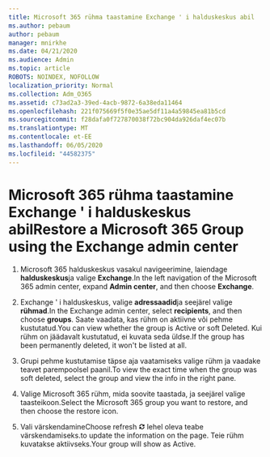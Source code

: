 ```yaml
---
title: Microsoft 365 rühma taastamine Exchange ' i halduskeskus abil
ms.author: pebaum
author: pebaum
manager: mnirkhe
ms.date: 04/21/2020
ms.audience: Admin
ms.topic: article
ROBOTS: NOINDEX, NOFOLLOW
localization_priority: Normal
ms.collection: Adm_O365
ms.assetid: c73ad2a3-39ed-4acb-9872-6a38eda11464
ms.openlocfilehash: 221f075669f5f0e35ae5df11a4a59845ea81b5cd
ms.sourcegitcommit: f28dafa0f727870038f72bc904da926daf4ec07b
ms.translationtype: MT
ms.contentlocale: et-EE
ms.lasthandoff: 06/05/2020
ms.locfileid: "44582375"
---
```

# <a name="restore-a-microsoft-365-group-using-the-exchange-admin-center"></a><span data-ttu-id="8ee34-102">Microsoft 365 rühma taastamine Exchange ' i halduskeskus abil</span><span class="sxs-lookup"><span data-stu-id="8ee34-102">Restore a Microsoft 365 Group using the Exchange admin center</span></span>

1. <span data-ttu-id="8ee34-103">Microsoft 365 halduskeskus vasakul navigeerimine, laiendage **halduskeskus**ja valige **Exchange**.</span><span class="sxs-lookup"><span data-stu-id="8ee34-103">In the left navigation of the Microsoft 365 admin center, expand **Admin center**, and then choose **Exchange**.</span></span>
    
2. <span data-ttu-id="8ee34-104">Exchange ' i halduskeskus, valige **adressaadid**ja seejärel valige **rühmad**.</span><span class="sxs-lookup"><span data-stu-id="8ee34-104">In the Exchange admin center, select **recipients**, and then choose **groups**.</span></span> <span data-ttu-id="8ee34-105">Saate vaadata, kas rühm on aktiivne või pehme kustutatud.</span><span class="sxs-lookup"><span data-stu-id="8ee34-105">You can view whether the group is Active or soft Deleted.</span></span> <span data-ttu-id="8ee34-106">Kui rühm on jäädavalt kustutatud, ei kuvata seda üldse.</span><span class="sxs-lookup"><span data-stu-id="8ee34-106">If the group has been permanently deleted, it won't be listed at all.</span></span>
    
3. <span data-ttu-id="8ee34-107">Grupi pehme kustutamise täpse aja vaatamiseks valige rühm ja vaadake teavet parempoolsel paanil.</span><span class="sxs-lookup"><span data-stu-id="8ee34-107">To view the exact time when the group was soft deleted, select the group and view the info in the right pane.</span></span>
    
4. <span data-ttu-id="8ee34-108">Valige Microsoft 365 rühm, mida soovite taastada, ja seejärel valige taasteikoon.</span><span class="sxs-lookup"><span data-stu-id="8ee34-108">Select the Microsoft 365 group you want to restore, and then choose the restore icon.</span></span>
    
5. <span data-ttu-id="8ee34-109">Vali värskendamine</span><span class="sxs-lookup"><span data-stu-id="8ee34-109">Choose refresh</span></span> ![Värskenda ikoon](media/6464df90-2a91-4c1f-92a6-9a38c7696ac3.gif) <span data-ttu-id="8ee34-111">lehel oleva teabe värskendamiseks.</span><span class="sxs-lookup"><span data-stu-id="8ee34-111">to update the information on the page.</span></span> <span data-ttu-id="8ee34-112">Teie rühm kuvatakse aktiivseks.</span><span class="sxs-lookup"><span data-stu-id="8ee34-112">Your group will show as Active.</span></span> 
    

